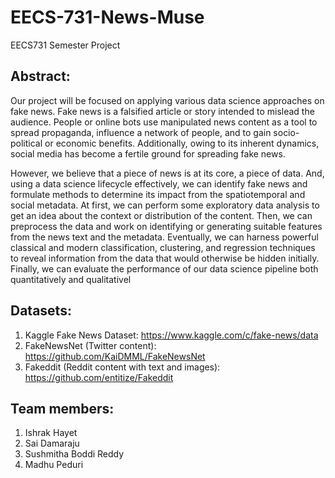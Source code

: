 # EECS-731-News-Muse
EECS731 Semester Project

## Abstract:
  Our project will be focused on applying various data science approaches on fake news. Fake news is a falsified article or story intended to mislead the audience. People or online bots use manipulated news content as a tool to spread propaganda, influence a network of people, and to gain socio-political or economic benefits. Additionally, owing to its inherent dynamics, social media has become a fertile ground for spreading fake news.
  
  However, we believe that a piece of news is at its core, a piece of data. And, using a data science lifecycle effectively, we can identify fake news and formulate methods to determine its impact from the spatiotemporal and social metadata. At first, we can perform some exploratory data analysis to get an idea about the context or distribution of the content. Then, we can preprocess the data and work on identifying or generating suitable features from the news text and the metadata. Eventually, we can harness powerful classical and modern classification, clustering, and regression techniques to reveal information from the data that would otherwise be hidden initially. Finally, we can evaluate the performance of our data science pipeline both quantitatively and qualitativel
  
## Datasets:
1. Kaggle Fake News Dataset: https://www.kaggle.com/c/fake-news/data
2. FakeNewsNet (Twitter content): https://github.com/KaiDMML/FakeNewsNet
3. Fakeddit (Reddit content with text and images): https://github.com/entitize/Fakeddit

## Team members:
1. Ishrak Hayet
2. Sai Damaraju
3. Sushmitha Boddi Reddy
4. Madhu Peduri
